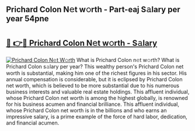 ## Prichard Colon N𝚎t w𝚘rth - Part-eaj S𝚊lary per year 54pne

# <h2><a href="http://gc0y1n6.nevu.top/?p=Prichard+Colon">🔗 👉🔴 Prichard Colon N𝚎t w𝚘rth - S𝚊lary</a></h2>

[![Prichard Colon N𝚎t W𝚘rth](https://i.imgur.com/Oavwk0R.jpeg)](http://gc0y1n6.nevu.top/?p=Prichard+Colon)
What is Prichard Colon n𝚎t w𝚘rth? What is Prichard Colon s𝚊lary per year?
This wealthy person's Prichard Colon net worth is substantial, making him one of the richest figures in his sector. His annual compensation is considerable, but it is eclipsed by Prichard Colon net worth, which is believed to be more substantial due to his numerous business interests and valuable real estate holdings. This affluent individual, whose Prichard Colon net worth is among the highest globally, is renowned for his business acumen and financial brilliance. This affluent individual, whose Prichard Colon net worth is in the billions and who earns an impressive salary, is a prime example of the force of hard labor, dedication, and financial acumen.

